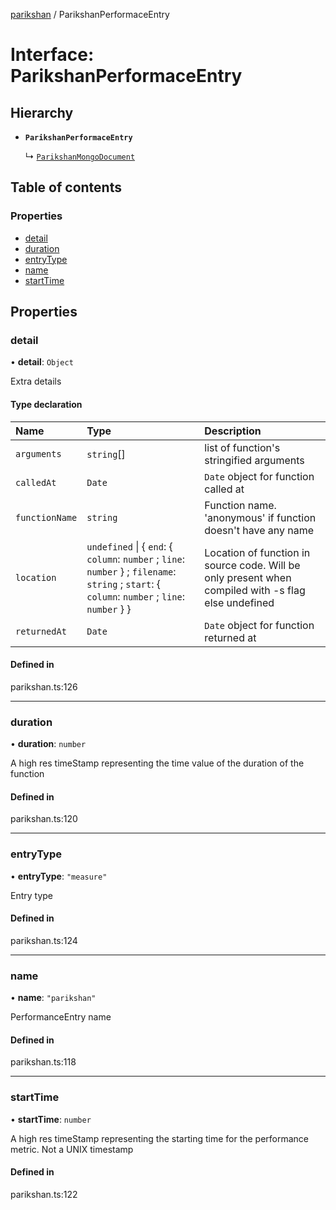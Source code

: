 [parikshan](../README.md) / ParikshanPerformaceEntry

# Interface: ParikshanPerformaceEntry

## Hierarchy

- **`ParikshanPerformaceEntry`**

  ↳ [`ParikshanMongoDocument`](ParikshanMongoDocument.md)

## Table of contents

### Properties

- [detail](ParikshanPerformaceEntry.md#detail)
- [duration](ParikshanPerformaceEntry.md#duration)
- [entryType](ParikshanPerformaceEntry.md#entrytype)
- [name](ParikshanPerformaceEntry.md#name)
- [startTime](ParikshanPerformaceEntry.md#starttime)

## Properties

### detail

• **detail**: `Object`

Extra details

#### Type declaration

| Name | Type | Description |
| :------ | :------ | :------ |
| `arguments` | `string`[] | list of function's stringified arguments |
| `calledAt` | `Date` | `Date` object for function called at |
| `functionName` | `string` | Function name. 'anonymous' if function doesn't have any name |
| `location` | `undefined` \| { `end`: { `column`: `number` ; `line`: `number`  } ; `filename`: `string` ; `start`: { `column`: `number` ; `line`: `number`  }  } | Location of function in source code. Will be only present when compiled with -s flag else undefined |
| `returnedAt` | `Date` | `Date` object for function returned at |

#### Defined in

parikshan.ts:126

___

### duration

• **duration**: `number`

A high res timeStamp representing the time value of the duration of the function

#### Defined in

parikshan.ts:120

___

### entryType

• **entryType**: ``"measure"``

Entry type

#### Defined in

parikshan.ts:124

___

### name

• **name**: ``"parikshan"``

PerformanceEntry name

#### Defined in

parikshan.ts:118

___

### startTime

• **startTime**: `number`

A high res timeStamp representing the starting time for the performance metric. Not a UNIX timestamp

#### Defined in

parikshan.ts:122
